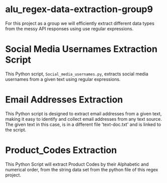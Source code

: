 # alu_regex-data-extraction-group9
For this project as a group we will efficiently extract different data types from the messy API responses using use regular expressions.

# Social Media Usernames Extraction Script

This Python script, `Social_media_usernames.py`, extracts social media usernames from a given text using regular expressions.

# Email Addresses Extraction
This Python script is designed to extract email addresses from a given text, making it easy to identify and collect email addresses from any text source.
The given text in this case, is in a different file 'text-doc.txt' and is linked to the script.


# Product_Codes Extraction
This Python Script will extract Product Codes by their Alphabetic and numerical order, from the string data set from the python file of this regex project.  
